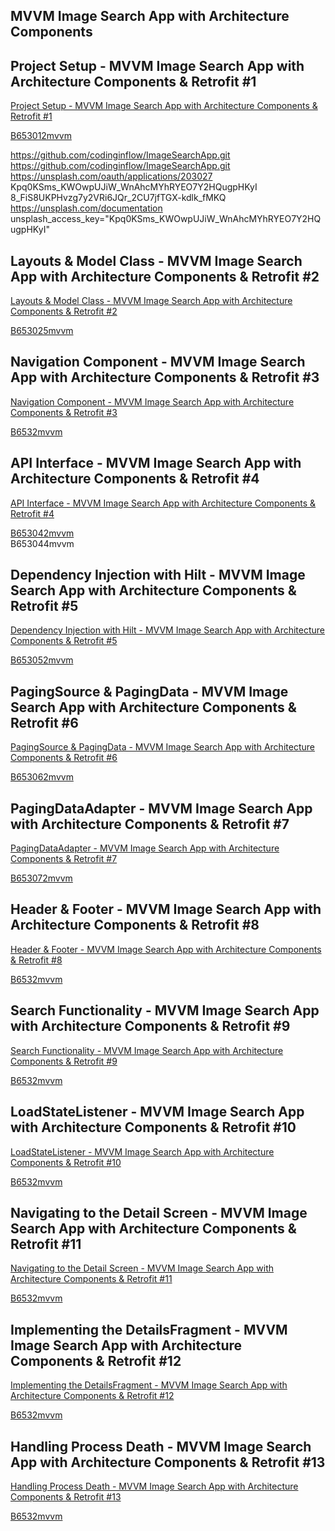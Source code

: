 ## MVVM Image Search App with Architecture Components
## Project Setup - MVVM Image Search App with Architecture Components & Retrofit #1
[Project Setup - MVVM Image Search App with Architecture Components & Retrofit #1](https://www.youtube.com/watch?v=m_cMJehM9xc&list=PLrnPJCHvNZuC_pEfFlZuTmjlY4T3DTtED)  
  
[B653012mvvm](b6534code.md)  

https://github.com/codinginflow/ImageSearchApp.git  
https://github.com/codinginflow/ImageSearchApp.git 
https://unsplash.com/oauth/applications/203027    
Kpq0KSms_KWOwpUJiW_WnAhcMYhRYEO7Y2HQugpHKyI
8_FiS8UKPHvzg7y2VRi6JQr_2CU7jfTGX-kdlk_fMKQ
https://unsplash.com/documentation  
unsplash_access_key="Kpq0KSms_KWOwpUJiW_WnAhcMYhRYEO7Y2HQugpHKyI"  

## Layouts & Model Class - MVVM Image Search App with Architecture Components & Retrofit #2
[Layouts & Model Class - MVVM Image Search App with Architecture Components & Retrofit #2](https://www.youtube.com/watch?v=IPWnPGLAK8Y&list=PLrnPJCHvNZuC_pEfFlZuTmjlY4T3DTtED&index=2)  
  
[B653025mvvm](b6534code.md)  

## Navigation Component - MVVM Image Search App with Architecture Components & Retrofit #3
[Navigation Component - MVVM Image Search App with Architecture Components & Retrofit #3](https://www.youtube.com/watch?v=oCpwq-TX0wc&list=PLrnPJCHvNZuC_pEfFlZuTmjlY4T3DTtED&index=3)  
  
[B6532mvvm](b6534code.md)  
## API Interface - MVVM Image Search App with Architecture Components & Retrofit #4
[API Interface - MVVM Image Search App with Architecture Components & Retrofit #4](https://www.youtube.com/watch?v=IRL5Z6CarBw&list=PLrnPJCHvNZuC_pEfFlZuTmjlY4T3DTtED&index=4)  
  
[B653042mvvm](b6534code.md)  
B653044mvvm  
## Dependency Injection with Hilt - MVVM Image Search App with Architecture Components & Retrofit #5
[Dependency Injection with Hilt - MVVM Image Search App with Architecture Components & Retrofit #5](https://www.youtube.com/watch?v=pRBhrrpAyP8&list=PLrnPJCHvNZuC_pEfFlZuTmjlY4T3DTtED&index=5)  
  
[B653052mvvm](b6534code.md)  
## PagingSource & PagingData - MVVM Image Search App with Architecture Components & Retrofit #6
[PagingSource & PagingData - MVVM Image Search App with Architecture Components & Retrofit #6](https://www.youtube.com/watch?v=y2M8gLBUeW4&list=PLrnPJCHvNZuC_pEfFlZuTmjlY4T3DTtED&index=6)  
  
[B653062mvvm](b6534code.md)  
## PagingDataAdapter - MVVM Image Search App with Architecture Components & Retrofit #7
[PagingDataAdapter - MVVM Image Search App with Architecture Components & Retrofit #7](https://www.youtube.com/watch?v=r3bGlWtUcuY&list=PLrnPJCHvNZuC_pEfFlZuTmjlY4T3DTtED&index=7)  
  
[B653072mvvm](b6534code.md)   
## Header & Footer - MVVM Image Search App with Architecture Components & Retrofit #8
[Header & Footer - MVVM Image Search App with Architecture Components & Retrofit #8](https://www.youtube.com/watch?v=EjD_3ifOxVA&list=PLrnPJCHvNZuC_pEfFlZuTmjlY4T3DTtED&index=8)  
  
[B6532mvvm](b6534code.md)  
## Search Functionality - MVVM Image Search App with Architecture Components & Retrofit #9
[Search Functionality - MVVM Image Search App with Architecture Components & Retrofit #9](https://www.youtube.com/watch?v=We1cVhZHirk&list=PLrnPJCHvNZuC_pEfFlZuTmjlY4T3DTtED&index=9)  
  
[B6532mvvm](b6534code.md)  
## LoadStateListener - MVVM Image Search App with Architecture Components & Retrofit #10
[LoadStateListener - MVVM Image Search App with Architecture Components & Retrofit #10](https://www.youtube.com/watch?v=xao8KwaaKwQ&list=PLrnPJCHvNZuC_pEfFlZuTmjlY4T3DTtED&index=10)  
  
[B6532mvvm](b6534code.md)  
## Navigating to the Detail Screen - MVVM Image Search App with Architecture Components & Retrofit #11
[Navigating to the Detail Screen - MVVM Image Search App with Architecture Components & Retrofit #11](https://www.youtube.com/watch?v=sLY7ywrYUNw&list=PLrnPJCHvNZuC_pEfFlZuTmjlY4T3DTtED&index=11)  
  
[B6532mvvm](b6534code.md)  
## Implementing the DetailsFragment - MVVM Image Search App with Architecture Components & Retrofit #12
[Implementing the DetailsFragment - MVVM Image Search App with Architecture Components & Retrofit #12](https://www.youtube.com/watch?v=RJusvbfSX-0&list=PLrnPJCHvNZuC_pEfFlZuTmjlY4T3DTtED&index=12)  
  
[B6532mvvm](b6534code.md)  
## Handling Process Death - MVVM Image Search App with Architecture Components & Retrofit #13
[Handling Process Death - MVVM Image Search App with Architecture Components & Retrofit #13](https://www.youtube.com/watch?v=KsKXYOLrTXw&list=PLrnPJCHvNZuC_pEfFlZuTmjlY4T3DTtED&index=13)  
  
[B6532mvvm](b6534code.md)  